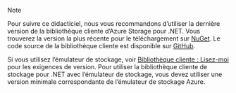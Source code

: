 > [!NOTE]
> Pour suivre ce didacticiel, nous vous recommandons d’utiliser la dernière version de la bibliothèque cliente d’Azure Storage pour .NET. Vous trouverez la version la plus récente pour le téléchargement sur [NuGet](https://www.nuget.org/packages/WindowsAzure.Storage/). Le code source de la bibliothèque cliente est disponible sur [GitHub](https://github.com/Azure/azure-storage-net).
> 
> Si vous utilisez l’émulateur de stockage, voir [Bibliothèque cliente : Lisez-moi](https://github.com/Azure/azure-storage-net/blob/master/README.md) pour les exigences de version. Pour utiliser la bibliothèque cliente de stockage pour .NET avec l’émulateur de stockage, vous devez utiliser une version minimale correspondante de l’émulateur de stockage Azure.
> 
> 

